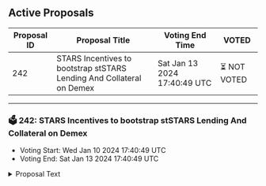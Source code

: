 ## Active Proposals

| Proposal ID | Proposal Title | Voting End Time | VOTED |
|-------------|----------------|-----------------|-------|
| 242 | STARS Incentives to bootstrap stSTARS Lending And Collateral on Demex | Sat Jan 13 2024 17:40:49 UTC | ⏳ NOT VOTED |

---

### 🗳 242: STARS Incentives to bootstrap stSTARS Lending And Collateral on Demex
- Voting Start: Wed Jan 10 2024 17:40:49 UTC
- Voting End: Sat Jan 13 2024 17:40:49 UTC

<details>
<summary>Proposal Text</summary>
 
SummarynThis proposal seeks to engage and establish a strategic partnership between Stargaze and Demex. This proposal, put forth by the Switcheo Labs (switcheo.com) team, suggests whitelisting stSTARS (Stride’s liquid staked STARS) as collateral, on Demex’s in-app money market.nThe goal is to provide yield opportunities for stSTARS holders and the greater Stargaze ecosystem. At the moment, there are no money markets that have listed stSTARS as collateral. By listing stSTARS on Nitron, users can earn lending APY and unlock capital on their HODLed yield-bearing stSTARs token and to borrow other assets. By doing so, we can boost the utility, decrease selling pressure, increase adoption of the STARS token, and provide more opportunities for the STARS community to earn yield.nnThe ProposalnTo list stSTARS on Nitron, we propose boosting the launch with a) an incentivization program and b) co-marketing efforts to spread awareness.nThe goal is to use these external rewards to incentivize the stSTARS lending pool, which will also help raise awareness of stSTARS being able to be used as collateral. Currently, stSTARS is not available as collateral on any money market and hence does not allow its holders to leverage their portfolio. LSDFi is becoming a prominent trend in the DeFi space, we can open up these opportunities to your community using stSTARS.nFurthermore, it will encourage users to lend out their tokens instead of selling it, if they need liquidity or other assets. This will help maintain the market cap of STARS by increasing its utility and reducing its selling pressure.nUsers who view the Stargaze as undervalued and bullish on the project can deposit stSTARS tokens, borrow stablecoins to obtain more STARS and stSTARS, and repeat to achieve a leverage-long position on STARS.nnAdditional details:nAs both chains are IBC-enabled, stSTARS deposits from Stride will be done on Demex using IBC transfers which are a lot more secure.nStargaze and Demex will jointly pursue co-marketing efforts to broadcast the launches.nTo prevent unfair farming of incentives during the incentivization period, borrowing of stSTARS will be disabled.nstSTARS Collateral Money Market ParametersnstSTARSnLoan-to-value (LTV): 35%nLiquidation threshold: 40%nLiquidation bonus: 20%nSupply cap: 7,142,857.14 stSTARS tokens ~ $200,000 (supply can be raised any time)nBorrow cap: $1 (will not be borrowable when incentives are live to prevent looping)nOptimal utilization: 40%nTarget borrow rate: 0% (NA)nnProjectionsnExample: Stargaze can incentivize the lending pool with $5,000 STARS worth for 60 days.nIf the incentive amount attracts around $150,000 of STARS, it would give an incentive APR of about ~20%** which is competitive in the current yield farming landscape while still earning the staking rewards portion of innate APR of about ~14.3%** (on Stride) , for a combined yield of about ~36% APY.nIf a user wants to earn even more yield, a user can mint USC or borrow other assets to subsequently obtain more STARS and further deposit it to Nitron to earn more APY. This strategy is called leveraged looping and is very popular in the DeFi community.nDistributionnnThis proposal, if accepted, will send 166,667 STARS tokens (~$5,000**) from the community pool to the Switcheo Labs team’s multisig address at stars10l87h6yxsmjuyt35mmd04gfk2u0qkatukfqw8z05mxjxzzrqgv6s2tu7t0 on Stargaze to fund and incentivize the stSTARS lending pool on Nitron.nThis program will distribute the authorized amount of tokens over 60 days, starting from the launch of the asset on Nitron.n100% of the STARS incentives will be deployed pro rata to users on Demex who deposit stSTARS tokens in Nitron’s lending contract via Carbon’s external incentive feature on its Collateralized Debt Position (CDP) module.nnWhat is Demex?nDemex is a powerful cross-chain derivatives DEX, designed to support any type of financial asset imaginable. Demex aims to make finance accessible and trust-optional while providing an intuitive and familiar user experience.nNitron is the name of Demex's lending and borrowing money market. It works similarly to AAVE and supports a wide range of cross-chain and exotic assets. It also has a public liquidation platform, which allows anyone to perform permissionless liquidations on undercollateralized loans.nDemex exists on Carbon Network, a DeFi-focused L1 Cosmos Network built with Cosmos SDK and is IBC-enabled. The team behind Carbon Network is called Switcheo Labs, a doxxed Singapore Web3 development studio founded in 2018.nnWhy Demex?nDemex was the first central limit order book DEX that first launched in 2021 in the Cosmos ecosystem. Demex has several popular spot and perpetual markets for a range of top IBC tokens such as ATOM, OSMO, EVMOS, KUJI, TIA, etc, becoming a haven for Cosmos traders. It is also home to assets from other popular chains such as Ethereum, Arbitrum, BSC, and so on.nMoreover, Demex provides a supreme DeFi trading experience with its one-of-a-kind features such as flexible network fees, stablecoin auto-conversion, permissionless market and LP creation, and more.nThis makes Demex a good platform to list stSTARS on, to provide exposure not only to other Cosmos traders and DeFi enthusiasts but other major EVM ecosystems.nnWhy Nitron Money Market?nNitron is the most extensive cross-chain money market in Cosmos. It is home to several Cosmos assets, exotic assets such as LSDs, and even liquidity pool (LP) tokens.nNitron has been successful in attracting millions in TVL with its regular listings, as users find it the perfect platform to lend and collateralize their assets to unlock their capital and borrow other assets and/or mint stablecoins. LSDs have been very popular amongst Nitron users as leverage to earn more yield on top of staking rewards.nNitron is already home to several IBC assets as well as exotic assets such as liquid-staked derivatives from Stride, StaFi, Eris, and more. We can confidently and easily list STARS from Stargaze as well.nnReference Linksnhttps://docs.google.com/document/d/1St77B6gykRFiuxOfAKouhvZyOfd10LyjZmi0CnJlFNA/edit?usp=sharing
</details>

